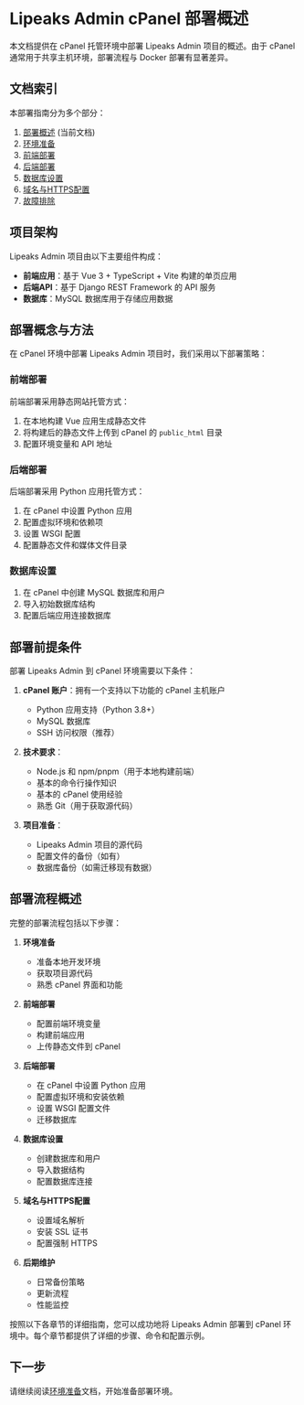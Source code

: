 # Lipeaks Admin cPanel 部署概述

本文档提供在 cPanel 托管环境中部署 Lipeaks Admin 项目的概述。由于 cPanel 通常用于共享主机环境，部署流程与 Docker 部署有显著差异。

## 文档索引

本部署指南分为多个部分：

1. [部署概述](./00_deployment_overview.md) (当前文档)
2. [环境准备](./01_environment_preparation.md)
3. [前端部署](./02_frontend_deployment.md)
4. [后端部署](./03_backend_deployment.md)
5. [数据库设置](./04_database_setup.md)
6. [域名与HTTPS配置](./05_domain_https_setup.md)
7. [故障排除](./06_troubleshooting.md)

## 项目架构

Lipeaks Admin 项目由以下主要组件构成：

- **前端应用**：基于 Vue 3 + TypeScript + Vite 构建的单页应用
- **后端API**：基于 Django REST Framework 的 API 服务
- **数据库**：MySQL 数据库用于存储应用数据

## 部署概念与方法

在 cPanel 环境中部署 Lipeaks Admin 项目时，我们采用以下部署策略：

### 前端部署

前端部署采用静态网站托管方式：

1. 在本地构建 Vue 应用生成静态文件
2. 将构建后的静态文件上传到 cPanel 的 `public_html` 目录
3. 配置环境变量和 API 地址

### 后端部署

后端部署采用 Python 应用托管方式：

1. 在 cPanel 中设置 Python 应用
2. 配置虚拟环境和依赖项
3. 设置 WSGI 配置
4. 配置静态文件和媒体文件目录

### 数据库设置

1. 在 cPanel 中创建 MySQL 数据库和用户
2. 导入初始数据库结构
3. 配置后端应用连接数据库

## 部署前提条件

部署 Lipeaks Admin 到 cPanel 环境需要以下条件：

1. **cPanel 账户**：拥有一个支持以下功能的 cPanel 主机账户
   - Python 应用支持（Python 3.8+）
   - MySQL 数据库
   - SSH 访问权限（推荐）

2. **技术要求**：
   - Node.js 和 npm/pnpm（用于本地构建前端）
   - 基本的命令行操作知识
   - 基本的 cPanel 使用经验
   - 熟悉 Git（用于获取源代码）

3. **项目准备**：
   - Lipeaks Admin 项目的源代码
   - 配置文件的备份（如有）
   - 数据库备份（如需迁移现有数据）

## 部署流程概述

完整的部署流程包括以下步骤：

1. **环境准备**
   - 准备本地开发环境
   - 获取项目源代码
   - 熟悉 cPanel 界面和功能

2. **前端部署**
   - 配置前端环境变量
   - 构建前端应用
   - 上传静态文件到 cPanel

3. **后端部署**
   - 在 cPanel 中设置 Python 应用
   - 配置虚拟环境和安装依赖
   - 设置 WSGI 配置文件
   - 迁移数据库

4. **数据库设置**
   - 创建数据库和用户
   - 导入数据结构
   - 配置数据库连接

5. **域名与HTTPS配置**
   - 设置域名解析
   - 安装 SSL 证书
   - 配置强制 HTTPS

6. **后期维护**
   - 日常备份策略
   - 更新流程
   - 性能监控

按照以下各章节的详细指南，您可以成功地将 Lipeaks Admin 部署到 cPanel 环境中。每个章节都提供了详细的步骤、命令和配置示例。

## 下一步

请继续阅读[环境准备](./01_environment_preparation.md)文档，开始准备部署环境。 